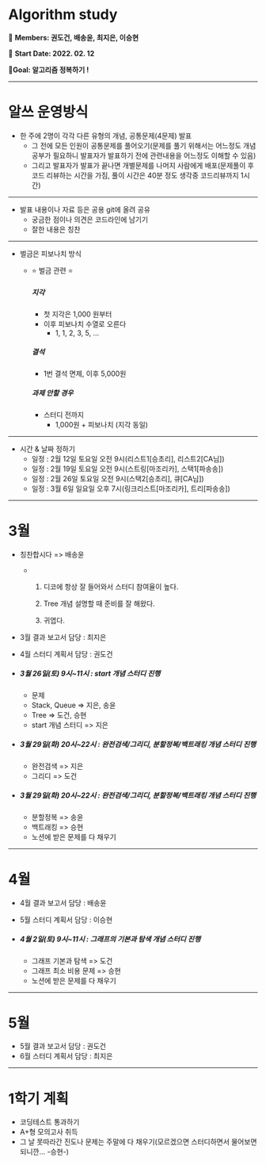 # Algorithm study

🤠 **Members: 권도건, 배송윤, 최지은, 이승현**

📆 **Start Date: 2022. 02. 12**

🎊**Goal: 알고리즘 정복하기 !**

---



# 알쓰 운영방식

- 한 주에 2명이 각각 다른 유형의 개념, 공통문제(4문제) 발표
  - 그 전에 모든 인원이 공통문제를 풀어오기(문제를 풀기 위해서는 어느정도 개념공부가 필요하니 발표자가 발표하기 전에 관련내용을 어느정도 이해할 수 있음)
  - 그리고 발표자가 발표가 끝나면 개별문제를 나머지 사람에게 배포(문제풀이 후 코드 리뷰하는 시간을 가짐, 풀이 시간은 40분 정도 생각중 코드리뷰까지 1시간)

---

- 발표 내용이나 자료 등은 공용 git에 올려 공유
  - 궁금한 점이나 의견은 코드라인에 남기기
  - 잘한 내용은 칭찬

---

- 벌금은 피보나치 방식

  - ⭐️ 벌금 관련 ⭐️

    ##### 지각

    - 첫 지각은 1,000 원부터
    - 이후 피보나치 수열로 오른다
      - 1, 1, 2, 3, 5, ...

    ##### 결석

    - 1번 결석 면제, 이후 5,000원

    ##### 과제 안할 경우

    - 스터디 전까지
      - 1,000원 + 피보나치 (지각 동일)

---

- 시간 & 날짜 정하기
  - 일정 : 2월 12일 토요일 오전 9시(리스트1[승초리], 리스트2[CA님])
  - 일정 : 2월 19일 토요일 오전 9시(스트링[마조리카], 스택1[파송송])
  - 일정 : 2월 26일 토요일 오전 9시(스택2[승초리], 큐[CA님])
  - 일정 : 3월 6일 일요일 오후 7시(링크리스트[마조리카], 트리[파송송])



---



# 3월 

- 칭찬합시다 => 배송윤

  - 1. 디코에 항상 잘 들어와서 스터디 참여율이 높다.

    2. Tree 개념 설명할 때 준비를 잘 해왔다.
    3. 귀엽다.



- 3월 결과 보고서 담당 : 최지은
- 4월 스터디 계획서 담당 : 권도건



- ##### 3월 26일(토) 9시~11시 : start 개념 스터디 진행

  - 문제
  - Stack, Queue => 지은, 송윤
  - Tree => 도건, 승현
  - start 개념 스터디 => 지은



- ##### 3월 29일(화) 20시~22시 : 완전검색/그리디, 분할정복/백트래킹 개념 스터디 진행 

  - 완전검색 => 지은
  - 그리디 => 도건



- ##### 3월 29일(화) 20시~22시 : 완전검색/그리디, 분할정복/백트래킹 개념 스터디 진행 

  - 분할정복 => 송윤
  - 백트래킹 => 승현
  - 노션에 받은 문제를 다 채우기



---



# 4월

- 4월 결과 보고서 담당 : 배송윤
- 5월 스터디 계획서 담당 : 이승현



- ##### 4월 2일(토) 9시~11시 : 그래프의 기본과 탐색 개념 스터디 진행

  - 그래프 기본과 탐색 => 도건
  - 그래프 최소 비용 문제 => 승현
  - 노션에 받은 문제를 다 채우기



---



# 5월

- 5월 결과 보고서 담당 : 권도건
- 6월 스터디 계획서 담당 : 최지은



---



# 1학기 계획

- 코딩테스트 통과하기
- A+형 모의고사 취득
- 그 날 못따라간 진도나 문제는 주말에 다 채우기(모르겠으면 스터디하면서 물어보면 되니깐... -승현-)

